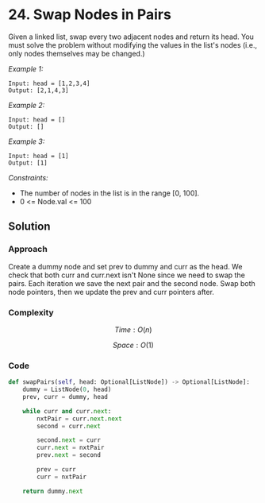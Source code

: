 # 24. Swap Nodes in Pairs
Given a linked list, swap every two adjacent nodes and return its head. You must solve the problem without modifying the values in the list's nodes (i.e., only nodes themselves may be changed.)

*Example 1:*

```
Input: head = [1,2,3,4]
Output: [2,1,4,3]
```

*Example 2:*

```
Input: head = []
Output: []
```

*Example 3:*

```
Input: head = [1]
Output: [1]
```

*Constraints:*

* The number of nodes in the list is in the range [0, 100].
* 0 <= Node.val <= 100

## Solution

### Approach
Create a dummy node and set prev to dummy and curr as the head. We check that both curr and curr.next isn't None since we need to swap the pairs. Each iteration we save the next pair and the second node. Swap both node pointers, then we update the prev and curr pointers after.

### Complexity
$$Time: O(n)$$

$$Space: O(1)$$

### Code
```py
def swapPairs(self, head: Optional[ListNode]) -> Optional[ListNode]:
    dummy = ListNode(0, head)
    prev, curr = dummy, head

    while curr and curr.next:
        nxtPair = curr.next.next
        second = curr.next

        second.next = curr
        curr.next = nxtPair
        prev.next = second

        prev = curr
        curr = nxtPair

    return dummy.next
```

